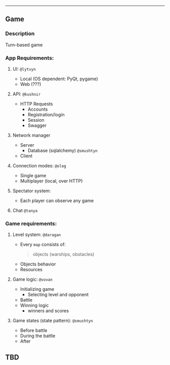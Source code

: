 ********************
## Game

### Description
Turn-based game 

### App Requirements:
1. UI:
`@lytvyn`
    - Local (OS dependent: PyQt, pygame)
    - Web (???)

1. API:
    `@kushnir`
    - HTTP Requests
        - Accounts
        - Registration/login
        - Session
        - Swagger
        
1. Network manager
    - Server
        - Database (sqlalchemy) `@smushtyn`
    - Client 

1. Connection modes: `@oleg`
    - Single game
    - Multiplayer (local, over HTTP)

1. Spectator system:
    - Each player can observe any game

1. Chat `@tanya`

### Game requirements:
1. Level system:
    `@daragan`
    - Every `map` consists of:
        > objects (warships, obstacles)
    - Objects behavior
    - Resources
    
1. Game logic:
    `@vovan`
    - Initializing game
        - Selecting level and opponent
    - Battle
    - Winning logic
        - winners and scores
  
1. Game states (state pattern):
    `@smushtyn`
    - Before battle
    - During the battle
    - After

## TBD